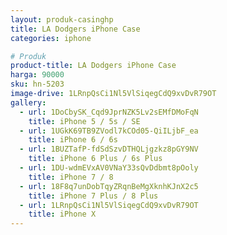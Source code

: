 ```yaml
---
layout: produk-casinghp
title: LA Dodgers iPhone Case
categories: iphone

# Produk
product-title: LA Dodgers iPhone Case
harga: 90000
sku: hn-5203
image-drive: 1LRnpQsCi1Nl5VlSiqegCdQ9xvDvR79OT
gallery:
  - url: 1DoCbySK_Cqd9JprNZK5Lv2sEMfDMoFqN
    title: iPhone 5 / 5s / SE
  - url: 1UGkK69TB9ZVodl7kCOd05-QiILjbF_ea
    title: iPhone 6 / 6s
  - url: 1BUZTafP-fdSdSzvDTHQLjgzkz8pGY9NV
    title: iPhone 6 Plus / 6s Plus
  - url: 1DU-wdmEVxAV0VNaY33sQvDdbmt8pOoly
    title: iPhone 7 / 8
  - url: 18F8q7unDobTqyZRqnBeMgXknhKJnX2c5
    title: iPhone 7 Plus / 8 Plus
  - url: 1LRnpQsCi1Nl5VlSiqegCdQ9xvDvR79OT
    title: iPhone X
---
```

